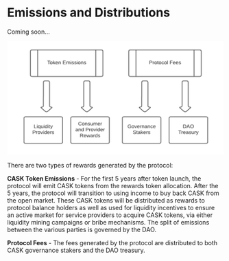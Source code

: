 # Emissions and Distributions

Coming soon...

![](.gitbook/assets/cask_emissions.png)

There are two types of rewards generated by the protocol:

**CASK Token Emissions** - For the first 5 years after token launch, the protocol will emit CASK tokens from the rewards token allocation.
After the 5 years, the protocol will transition to using income to buy back CASK from the open market. These CASK tokens
will be distributed as rewards to protocol balance holders as well as used for liquidity incentives to ensure an active
market for service providers to acquire CASK tokens, via either liquidity mining campaigns or bribe mechanisms. The
split of emissions between the various parties is governed by the DAO.

**Protocol Fees** - The fees generated by the protocol are distributed to both CASK governance stakers and the DAO treasury. 